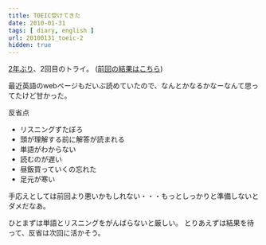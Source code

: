 ```yaml
---
title: TOEIC受けてきた
date: 2010-01-31
tags: [ diary, english ]
url: 20100131_toeic-2
hidden: true
---
```

<a href="http://gomlog.com/20080112_toeic/">2年ぶり</a>、2回目のトライ。
(<a href="http://gomlog.com/20080205_first-toeic-result/">前回の結果はこちら</a>)

最近英語のwebページもだいぶ読めていたので、なんとかなるかなーなんて思ってたけど甘かった。

反省点
<ul>
	<li>リスニングずたぼろ</li>
	<li>頭が理解する前に解答が読まれる</li>
	<li>単語がわからない</li>
	<li>読むのが遅い</li>
	<li>昼飯買っていくの忘れた</li>
	<li>足元が寒い</li>
</ul>

手応えとしては前回より悪いかもしれない・・・もっとしっかりと準備しないとダメだなあ。

ひとまずは単語とリスニングをがんばらないと厳しい。
とりあえずは結果を待って、反省は次回に活かそう。
